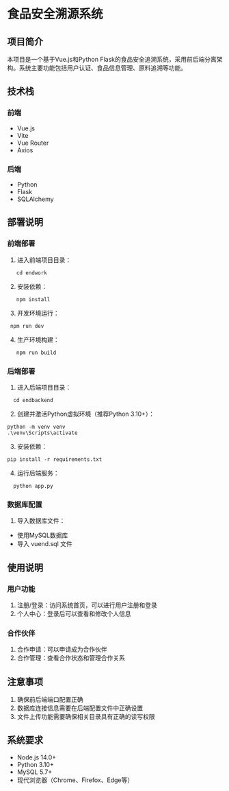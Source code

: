# 食品安全溯源系统
## 项目简介
本项目是一个基于Vue.js和Python Flask的食品安全追溯系统，采用前后端分离架构。系统主要功能包括用户认证、食品信息管理、原料追溯等功能。

## 技术栈
### 前端
- Vue.js
- Vite
- Vue Router
- Axios
### 后端
- Python
- Flask
- SQLAlchemy
## 部署说明
### 前端部署
1. 进入前端项目目录：
```
   cd endwork
 ```
2. 安装依赖：
```
   npm install
```
3. 开发环境运行：
```
 npm run dev
```
4. 生产环境构建：
```
   npm run build
 ```
### 后端部署
1. 进入后端项目目录：
```
  cd endbackend
 ```
2. 创建并激活Python虚拟环境（推荐Python 3.10+）：
```
python -m venv venv
.\venv\Scripts\activate
 ```
3. 安装依赖：
```
pip install -r requirements.txt
 ```
4. 运行后端服务：
```
  python app.py
 ```
### 数据库配置
1. 导入数据库文件：
- 使用MySQL数据库
- 导入 vuend.sql 文件
## 使用说明
### 用户功能
1. 注册/登录：访问系统首页，可以进行用户注册和登录
2. 个人中心：登录后可以查看和修改个人信息
### 合作伙伴
1. 合作申请：可以申请成为合作伙伴
2. 合作管理：查看合作状态和管理合作关系
## 注意事项
1. 确保前后端端口配置正确
2. 数据库连接信息需要在后端配置文件中正确设置
3. 文件上传功能需要确保相关目录具有正确的读写权限
## 系统要求
- Node.js 14.0+
- Python 3.10+
- MySQL 5.7+
- 现代浏览器（Chrome、Firefox、Edge等）
